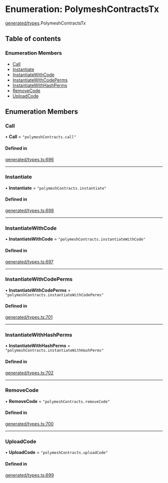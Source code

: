 # Enumeration: PolymeshContractsTx

[generated/types](../wiki/generated.types).PolymeshContractsTx

## Table of contents

### Enumeration Members

- [Call](../wiki/generated.types.PolymeshContractsTx#call)
- [Instantiate](../wiki/generated.types.PolymeshContractsTx#instantiate)
- [InstantiateWithCode](../wiki/generated.types.PolymeshContractsTx#instantiatewithcode)
- [InstantiateWithCodePerms](../wiki/generated.types.PolymeshContractsTx#instantiatewithcodeperms)
- [InstantiateWithHashPerms](../wiki/generated.types.PolymeshContractsTx#instantiatewithhashperms)
- [RemoveCode](../wiki/generated.types.PolymeshContractsTx#removecode)
- [UploadCode](../wiki/generated.types.PolymeshContractsTx#uploadcode)

## Enumeration Members

### Call

• **Call** = ``"polymeshContracts.call"``

#### Defined in

[generated/types.ts:696](https://github.com/PolymeshAssociation/polymesh-sdk/blob/16e8c2ca/src/generated/types.ts#L696)

___

### Instantiate

• **Instantiate** = ``"polymeshContracts.instantiate"``

#### Defined in

[generated/types.ts:698](https://github.com/PolymeshAssociation/polymesh-sdk/blob/16e8c2ca/src/generated/types.ts#L698)

___

### InstantiateWithCode

• **InstantiateWithCode** = ``"polymeshContracts.instantiateWithCode"``

#### Defined in

[generated/types.ts:697](https://github.com/PolymeshAssociation/polymesh-sdk/blob/16e8c2ca/src/generated/types.ts#L697)

___

### InstantiateWithCodePerms

• **InstantiateWithCodePerms** = ``"polymeshContracts.instantiateWithCodePerms"``

#### Defined in

[generated/types.ts:701](https://github.com/PolymeshAssociation/polymesh-sdk/blob/16e8c2ca/src/generated/types.ts#L701)

___

### InstantiateWithHashPerms

• **InstantiateWithHashPerms** = ``"polymeshContracts.instantiateWithHashPerms"``

#### Defined in

[generated/types.ts:702](https://github.com/PolymeshAssociation/polymesh-sdk/blob/16e8c2ca/src/generated/types.ts#L702)

___

### RemoveCode

• **RemoveCode** = ``"polymeshContracts.removeCode"``

#### Defined in

[generated/types.ts:700](https://github.com/PolymeshAssociation/polymesh-sdk/blob/16e8c2ca/src/generated/types.ts#L700)

___

### UploadCode

• **UploadCode** = ``"polymeshContracts.uploadCode"``

#### Defined in

[generated/types.ts:699](https://github.com/PolymeshAssociation/polymesh-sdk/blob/16e8c2ca/src/generated/types.ts#L699)
